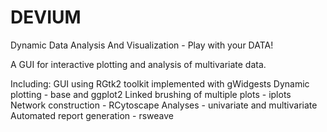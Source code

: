 DEVIUM
======

Dynamic Data Analysis And Visualization - Play with your DATA!

 A GUI for interactive plotting and analysis of multivariate data.
 
 Including: 
 GUI using RGtk2 toolkit implemented with gWidgests
 Dynamic plotting - base and ggplot2 
 Linked brushing of multiple plots -  iplots
 Network construction - RCytoscape
 Analyses - univariate and multivariate
 Automated report generation - rsweave
